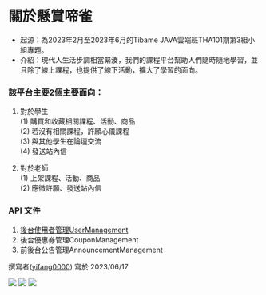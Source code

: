 # 關於懸賞啼雀

+ 起源：為2023年2月至2023年6月的Tibame JAVA雲端班THA101期第3組小組專題。  
+ 介紹：現代人生活步調相當緊湊，我們的課程平台幫助人們隨時隨地學習，並且除了線上課程，也提供了線下活動，擴大了學習的面向。

### 該平台主要2個主要面向：
1. 對於學生  
    (1) 購買和收藏相關課程、活動、商品  
    (2) 若沒有相關課程，許願心儀課程  
    (3) 與其他學生在論壇交流  
    (4) 發送站內信  
    
2. 對於老師  
    (1) 上架課程、活動、商品  
    (2) 應徵許願、發送站內信  

### API 文件
1. [後台使用者管理UserManagement](/UserManagement.md)  
2. 後台優惠券管理CouponManagement  
3. 前後台公告管理AnnouncementManagement  

撰寫者([yifang0000](https://github.com/yifang0000)) 寫於 2023/06/17


![](https://img.shields.io/badge/Spring_Boot-3.1.0-181717?style=for-the-badge?style=plastic&logo=springboot&color) ![](https://img.shields.io/badge/MySQL-8.0-181717?style=for-the-badge?style=plastic&logo=mysql&color=blue) ![](https://img.shields.io/badge/Redis-3.2.1-181717?style=for-the-badge?style=plastic&logo=redis&color=red)
